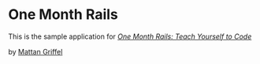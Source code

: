 # One Month Rails

This is the sample application for
[*One Month Rails: Teach Yourself to Code*](http://onemonthrails.com)

by [Mattan Griffel](http://mattangriffrl.com) 